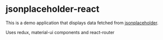 # jsonplaceholder-react

This is a demo application that displays data fetched from [jsonplaceholder](https://jsonplaceholder.typicode.com).

Uses redux, material-ui components and react-router
